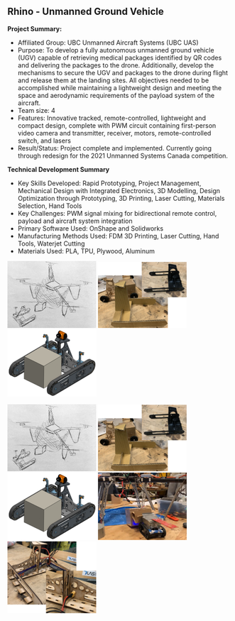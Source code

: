 ## Rhino - Unmanned Ground Vehicle

**Project Summary:** 
* Affiliated Group: UBC Unmanned Aircraft Systems (UBC UAS)
* Purpose: To develop a fully autonomous unmanned ground vehicle (UGV) capable of retrieving medical packages identified by QR codes and delivering the packages to the drone. Additionally, develop the mechanisms to secure the UGV and packages to the drone during flight and release them at the landing sites. All objectives needed to be accomplished while maintaining a lightweight design and meeting the space and aerodynamic requirements of the payload system of the aircraft.
* Team size: 4
* Features: Innovative tracked, remote-controlled, lightweight and compact design, complete with PWM circuit containing first-person video camera and transmitter, receiver, motors, remote-controlled switch, and lasers
* Result/Status: Project complete and implemented. Currently going through redesign for the 2021 Unmanned Systems Canada competition.

**Technical Development Summary**

* Key Skills Developed: Rapid Prototyping, Project Management, Mechanical Design with Integrated Electronics, 3D Modelling, Design Optimization through Prototyping, 3D Printing, Laser Cutting, Materials Selection, Hand Tools
* Key Challenges: PWM signal mixing for bidirectional remote control, payload and aircraft system integration
* Primary Software Used: OnShape and Solidworks
* Manufacturing Methods Used: FDM 3D Printing, Laser Cutting, Hand Tools, Waterjet Cutting
* Materials Used: PLA, TPU, Plywood, Aluminum

<p float="left">
  <img src="images/Rhino/Sketch.jpg" alt="Sketch" width="200"/>
  <img src="images/Rhino/Early Prototypes.PNG" alt="Early Prototypes" width="200"/>
  <img src="images/Rhino/CAD.png" alt="CAD Mockup" width="200"/>
</p>

<img src="images/Rhino/Sketch.jpg" alt="Sketch" width="200"/>
<img src="images/Rhino/Early Prototypes.PNG" alt="Early Prototypes" width="200"/>
<img src="images/Rhino/CAD.png" alt="CAD Mockup" width="200"/>
<img src="images/Rhino/POC.png" alt="Proof of Concept" width="200"/>
<img src="images/Rhino/Chassis.PNG" alt="Chassis" width="200"/>
